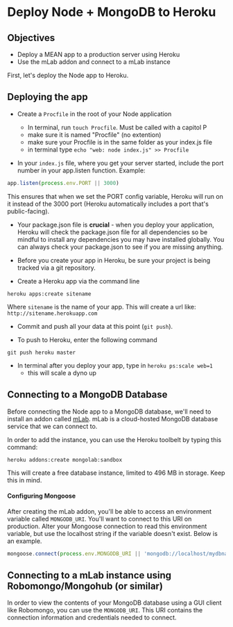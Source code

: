 # Deploy Node + MongoDB to Heroku

## Objectives

* Deploy a MEAN app to a production server using Heroku
* Use the mLab addon and connect to a mLab instance

First, let's deploy the Node app to Heroku.

## Deploying the app

* Create a `Procfile` in the root of your Node application
  * In terminal, run `touch Procfile`. Must be called with a capitol P
  * make sure it is named "Procfile" (no extention) 
  * make sure your Procfile is in the same folder as your index.js file
  * in terminal type `echo "web: node index.js" >> Procfile`

* In your `index.js` file, where you get your server started, include the port number in your app.listen function. Example:

```js
app.listen(process.env.PORT || 3000)
```

This ensures that when we set the PORT config variable, Heroku will run on it instead of the 3000 port (Heroku automatically includes a port that's public-facing).

* Your package.json file is **crucial** - when you deploy your application, Heroku will check the package.json file for all dependencies so be mindful to install any dependencies you may have installed globally. You can always check your package.json to see if you are missing anything.

* Before you create your app in Heroku, be sure your project is being tracked via a git repository.

* Create a Heroku app via the command line

```
heroku apps:create sitename
```

Where `sitename` is the name of your app. This will create a url like: `http://sitename.herokuapp.com`

* Commit and push all your data at this point (`git push`).

* To push to Heroku, enter the following command

```
git push heroku master
```

* In terminal after you deploy your app, type in `heroku ps:scale web=1`
  * this will scale a dyno up

## Connecting to a MongoDB Database

Before connecting the Node app to a MongoDB database, we'll need to install an addon called [mLab](https://elements.heroku.com/addons/mongolab). mLab is a cloud-hosted MongoDB database service that we can connect to.

In order to add the instance, you can use the Heroku toolbelt by typing this command:

```
heroku addons:create mongolab:sandbox
```

This will create a free database instance, limited to 496 MB in storage. Keep this in mind.

#### Configuring Mongoose

After creating the mLab addon, you'll be able to access an environment variable called `MONGODB_URI`. You'll want to connect to this URI on production. Alter your Mongoose connection to read this environment variable, but use the localhost string if the variable doesn't exist. Below is an example.

```js
mongoose.connect(process.env.MONGODB_URI || 'mongodb://localhost/mydbname');
```

## Connecting to a mLab instance using Robomongo/Mongohub (or similar)

In order to view the contents of your MongoDB database using a GUI client like Robomongo, you can use the `MONGODB_URI`. This URI contains the connection information and credentials needed to connect.
